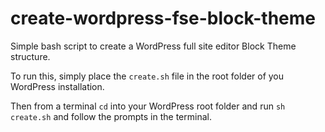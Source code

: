 # create-wordpress-fse-block-theme
Simple bash script to create a WordPress full site editor Block Theme structure.

To run this, simply place the `create.sh` file in the root folder of you WordPress installation.

Then from a terminal `cd` into your WordPress root folder and run `sh create.sh` and follow the prompts in the terminal.
